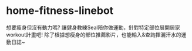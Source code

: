 # home-fitness-linebot
想要瘦身但沒有動力嗎? 讓健身教練Seal陪你做運動，針對特定部位展開居家workout計畫吧! 除了根據想瘦身的部位推薦影片，也能輸入&amp;查詢揮灑汗水的運動日誌~ 
